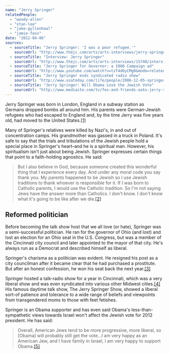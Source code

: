 ```yaml
---
name: "Jerry Springer"
relatedPeople:
  - "woody-allen"
  - "stan-lee"
  - "jake-gyllenhaal"
  - "jamie-foxx"
date: "2012-04-06"
sources:
  - sourceTitle: "Jerry Springer: 'I was a poor refugee.'"
    sourceUrl: "http://www.thejc.com/arts/arts-interviews/jerry-springer-i-was-a-poor-refugee%E2%80%99"
  - sourceTitle: "Interview: Jerry Springer"
    sourceUrl: "http://www.thejc.com/arts/arts-interviews/15740/interview-jerry-springer"
  - sourceTitle: "Jerry Springer for Governor: a 1980 Campaign ad"
    sourceUrl: "http://www.youtube.com/watch?v=tzT4dOyCMg0&mode=related&search="
  - sourceTitle: "Jerry Springer ends syndicated radio show"
    sourceUrl: "http://www.usatoday.com/life/people/2006-12-05-springer_x.htm?POE=LIFISVA"
  - sourceTitle: "Jerry Springer: Will Obama Lose the Jewish Vote"
    sourceUrl: "http://www.mediaite.com/tv/fox-and-friends-asks-jerry-springer-to-weigh-in-on-obama-losing-the-jewish-vote/"
---
```


Jerry Springer was born in London, England in a subway station as Germans dropped bombs all around him. His parents were German-Jewish refugees who had escaped to England and, by the time Jerry was five years old, had moved to the United States.<a class="source-citation" href="#http://www.thejc.com/arts/arts-interviews/jerry-springer-i-was-a-poor-refugee%E2%80%99" title="Jerry Springer: &apos;I was a poor refugee.&apos;">[1]</a>

Many of Springer's relatives were killed by Nazi's, in and out of concentration camps. His grandmother was gassed in a truck in Poland. It's safe to say that the trials and tribulations of the Jewish people hold a special place in Springer's heart–and he is a spiritual man. However, his spiritualism isn't just about being Jewish. Springer expresses certain things that point to a faith-holding agnostics. He said:

>But I also believe in God, because someone created this wonderful thing that I experience every day. And under any moral code you say thank you. My parents happened to be Jewish so I use Jewish traditions to thank whoever is responsible for it. If I was born to Catholic parents, I would use the Catholic tradition. So I'm not saying Jews have the answer more than Catholics. I don't know. I don't know what it's going to be like after we die.<a class="source-citation" href="#http://www.thejc.com/arts/arts-interviews/15740/interview-jerry-springer" title="Interview: Jerry Springer">[2]</a>

## Reformed politician

Before becoming the talk show host that we all love (or hate), Springer was a semi-successful politician. He ran for the governor of Ohio (and lost) and lost an election for an Ohio seat in the U.S. Congress, but was a member of the Cincinnati city council and later appointed to the mayor of that city. He's always run as a Democrat and described himself as liberal.

Springer's charisma as a politician was evident. He resigned his post as a city councilman after it became clear that he had purchased a prostitute. But after an honest confession, he won his seat back the next year.<a class="source-citation" href="#http://www.youtube.com/watch?v=tzT4dOyCMg0&mode=related&search=" title="Jerry Springer for Governor: a 1980 Campaign ad">[3]</a>

Springer hosted a talk-radio show for a year in Cincinnati, which was a very liberal show and was even syndicated into various other Midwest cities.<a class="source-citation" href="#http://www.usatoday.com/life/people/2006-12-05-springer_x.htm?POE=LIFISVA" title="Jerry Springer ends syndicated radio show">[4]</a> His famous daytime talk show, The Jerry Springer Show, showed a liberal sort-of patience and tolerance to a wide range of beliefs and viewpoints from transgendered moms to those with feet fetishes.

Springer is an Obama supporter and has even said Obama's less-than-sympathetic views towards Israel won't affect the Jewish vote for 2012 president. He has said:

>Overall, American Jews tend to be more progressive, more liberal, so [Obama] will probably still get the vote…I am very happy as an American Jew, and I have family in Israel, I am very happy to support Obama.<a class="source-citation" href="#http://www.mediaite.com/tv/fox-and-friends-asks-jerry-springer-to-weigh-in-on-obama-losing-the-jewish-vote/" title="Jerry Springer: Will Obama Lose the Jewish Vote">[5]</a>